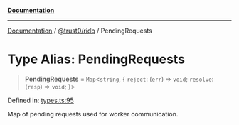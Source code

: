 [**Documentation**](../../../README.md)

***

[Documentation](../../../README.md) / [@trust0/ridb](../README.md) / PendingRequests

# Type Alias: PendingRequests

> **PendingRequests** = `Map`\<`string`, \{ `reject`: (`err`) => `void`; `resolve`: (`resp`) => `void`; \}\>

Defined in: [types.ts:95](https://github.com/trust0-project/RIDB/blob/1178ca486da4caadbba0b876f695393e5ef3243c/packages/ridb/src/types.ts#L95)

Map of pending requests used for worker communication.
